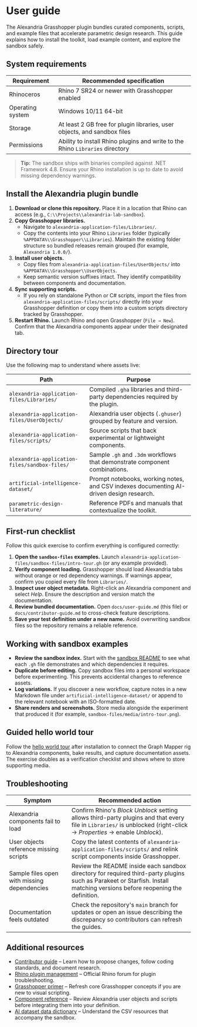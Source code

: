 # User guide

The Alexandria Grasshopper plugin bundles curated components, scripts, and example files that accelerate parametric design research. This guide explains how to install the toolkit, load example content, and explore the sandbox safely.

## System requirements

| Requirement | Recommended specification |
| --- | --- |
| Rhinoceros | Rhino 7 SR24 or newer with Grasshopper enabled |
| Operating system | Windows 10/11 64-bit |
| Storage | At least 2 GB free for plugin libraries, user objects, and sandbox files |
| Permissions | Ability to install Rhino plugins and write to the Rhino `Libraries` directory |

> **Tip:** The sandbox ships with binaries compiled against .NET Framework 4.8. Ensure your Rhino installation is up to date to avoid missing dependency warnings.

## Install the Alexandria plugin bundle

1. **Download or clone this repository.** Place it in a location that Rhino can access (e.g., `C:\\Projects\\alexandria-lab-sandbox`).
2. **Copy Grasshopper libraries.**
   - Navigate to `alexandria-application-files/Libraries/`.
   - Copy the contents into your Rhino `Libraries` folder (typically `%APPDATA%\\Grasshopper\\Libraries`). Maintain the existing folder structure so bundled releases remain grouped (for example, `Alexandria 1.0.0/`).
3. **Install user objects.**
   - Copy files from `alexandria-application-files/UserObjects/` into `%APPDATA%\\Grasshopper\\UserObjects`.
   - Keep semantic version suffixes intact. They identify compatibility between components and documentation.
4. **Sync supporting scripts.**
   - If you rely on standalone Python or C# scripts, import the files from `alexandria-application-files/scripts/` directly into your Grasshopper definition or copy them into a custom scripts directory tracked by Grasshopper.
5. **Restart Rhino.** Launch Rhino and open Grasshopper (`File → New`). Confirm that the Alexandria components appear under their designated tab.

## Directory tour

Use the following map to understand where assets live:

| Path | Purpose |
| --- | --- |
| `alexandria-application-files/Libraries/` | Compiled `.gha` libraries and third-party dependencies required by the plugin. |
| `alexandria-application-files/UserObjects/` | Alexandria user objects (`.ghuser`) grouped by feature and version. |
| `alexandria-application-files/scripts/` | Source scripts that back experimental or lightweight components. |
| `alexandria-application-files/sandbox-files/` | Sample `.gh` and `.3dm` workflows that demonstrate component combinations. |
| `artificial-intelligence-dataset/` | Prompt notebooks, working notes, and CSV indexes documenting AI-driven design research. |
| `parametric-design-literature/` | Reference PDFs and manuals that contextualize the toolkit. |

## First-run checklist

Follow this quick exercise to confirm everything is configured correctly:

1. **Open the `sandbox-files` examples.** Launch `alexandria-application-files/sandbox-files/intro-tour.gh` (or any example provided).
2. **Verify component loading.** Grasshopper should load Alexandria tabs without orange or red dependency warnings. If warnings appear, confirm you copied every file from `Libraries/`.
3. **Inspect user object metadata.** Right-click an Alexandria component and select *Help*. Ensure the description and version match the documentation.
4. **Review bundled documentation.** Open `docs/user-guide.md` (this file) or `docs/contributor-guide.md` to cross-check feature descriptions.
5. **Save your test definition under a new name.** Avoid overwriting sandbox files so the repository remains a reliable reference.

## Working with sandbox examples

- **Review the sandbox index.** Start with the [sandbox README](../alexandria-application-files/sandbox-files/README.md) to see what each `.gh` file demonstrates and which dependencies it requires.
- **Duplicate before editing.** Copy sandbox files into a personal workspace before experimenting. This prevents accidental changes to reference assets.
- **Log variations.** If you discover a new workflow, capture notes in a new Markdown file under `artificial-intelligence-dataset/` or append to the relevant notebook with an ISO-formatted date.
- **Share renders and screenshots.** Store media alongside the experiment that produced it (for example, `sandbox-files/media/intro-tour.png`).

## Guided hello world tour

Follow the [hello world tour](hello-world-tour.md) after installation to connect the Graph Mapper rig to Alexandria components, bake results, and capture documentation assets. The exercise doubles as a verification checklist and shows where to store supporting media.

## Troubleshooting

| Symptom | Recommended action |
| --- | --- |
| Alexandria components fail to load | Confirm Rhino's *Block Unblock* setting allows third-party plugins and that every file in `Libraries/` is unblocked (right-click → *Properties* → enable *Unblock*). |
| User objects reference missing scripts | Copy the latest contents of `alexandria-application-files/scripts/` and relink script components inside Grasshopper. |
| Sample files open with missing dependencies | Review the README inside each sandbox directory for required third-party plugins such as Parakeet or Starfish. Install matching versions before reopening the definition. |
| Documentation feels outdated | Check the repository's `main` branch for updates or open an issue describing the discrepancy so contributors can refresh the guides. |

## Additional resources

- [Contributor guide](contributor-guide.md) – Learn how to propose changes, follow coding standards, and document research.
- [Rhino plugin management](https://discourse.mcneel.com/c/plug-ins/7) – Official Rhino forum for plugin troubleshooting.
- [Grasshopper primer](https://www.grasshopper3d.com/page/tutorials-1) – Refresh core Grasshopper concepts if you are new to visual scripting.
- [Component reference](component-reference.md) – Review Alexandria user objects and scripts before integrating them into your definition.
- [AI dataset data dictionary](../artificial-intelligence-dataset/data-dictionary.md) – Understand the CSV resources that accompany the sandbox.
